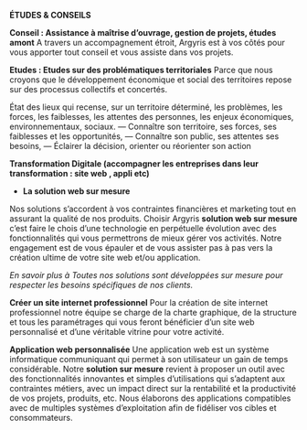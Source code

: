 **ÉTUDES & CONSEILS**

**Conseil : Assistance à maîtrise d’ouvrage, gestion de projets, études amont**
A travers un accompagnement étroit, Argyris est à vos côtés pour vous apporter tout conseil et vous assiste dans vos projets.

**Etudes : Etudes sur des problématiques territoriales**
Parce que nous croyons que le développement économique et social des territoires repose sur des processus collectifs et concertés.

État des lieux qui recense, sur un territoire déterminé, les problèmes, les forces, les faiblesses, les attentes des personnes, les enjeux économiques, environnementaux, sociaux.
— Connaître son territoire, ses forces, ses faiblesses
et les opportunités,
— Connaître son public, ses attentes ses besoins,
— Éclairer la décision, orienter ou réorienter son action

**Transformation Digitale (accompagner les entreprises dans leur transformation : site web , appli etc)**

- **La  solution web sur mesure**

Nos solutions s’accordent à vos contraintes financières et marketing tout en assurant la qualité de nos produits. Choisir Argyris  **solution web sur mesure** c’est faire le chois d’une technologie en perpétuelle évolution avec des fonctionnalités qui vous permettrons de mieux gérer vos activités. Notre engagement est de vous épauler et de vous assister pas à pas vers la création ultime de votre site web et/ou application.

*En savoir plus à*
*Toutes nos solutions sont développées sur mesure pour respecter les besoins spécifiques de nos clients.*

**Créer un site internet professionnel**
Pour la création de site internet professionnel notre équipe se charge de la charte graphique, de la structure et tous les paramétrages qui vous feront bénéficier d’un site web personnalisé et d’une véritable vitrine pour votre activité.

**Application web personnalisée**
Une application web est un système informatique communiquant qui permet à son utilisateur un gain de temps considérable. Notre **solution sur mesure** revient à proposer un outil avec des fonctionnalités innovantes et simples d’utilisations qui s’adaptent aux contraintes métiers, avec un impact direct sur la rentabilité et la productivité de vos projets, produits, etc. Nous élaborons des applications compatibles avec de multiples systèmes d’exploitation afin de fidéliser vos cibles et consommateurs.
<!--stackedit_data:
eyJoaXN0b3J5IjpbMTg1NDU2NzQyNSw3MzA5OTgxMTZdfQ==
-->